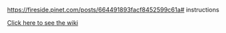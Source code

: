 https://fireside.pinet.com/posts/664491893facf8452599c61a# instructions

[Click here to see the wiki](https://github.com/pi-node/instructions/wiki)
